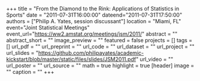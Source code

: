 +++
title = "From the Diamond to the Rink: Applications of Statistics in Sports"
date = "2011-07-31T16:00:00"
dateend="2011-07-31T17:50:00"
authors = ["Philip A. Yates, session discussant"]
location = "Miami, FL"
event="Joint Statistical Meetings"
event_url="https://ww2.amstat.org/meetings/jsm/2011/"
abstract = ""
abstract_short = ""
image_preview = ""
featured = false
projects = []
tags = []
url_pdf = ""
url_preprint = ""
url_code = ""
url_dataset = ""
url_project = ""
url_slides = "https://github.com/philipayates/academic-kickstart/blob/master/static/files/slides/JSM2011.pdf"
url_video = ""
url_poster = ""
url_source = ""
math = true
highlight = true
[header]
image = ""
caption = ""
+++

